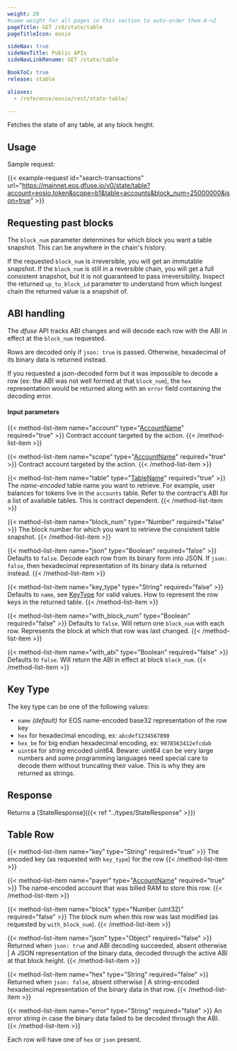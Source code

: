 ```yaml
---
weight: 20
#same weight for all pages in this section to auto-order them A->Z
pageTitle: GET /v0/state/table
pageTitleIcon: eosio

sideNav: true
sideNavTitle: Public APIs
sideNavLinkRename: GET /state/table

BookToC: true
release: stable

aliases:
  - /reference/eosio/rest/state-table/

---
```


Fetches the state of any table, at any block height.

## Usage

Sample request:

{{< example-request id="search-transactions" url="https://mainnet.eos.dfuse.io/v0/state/table?account=eosio.token&scope=b1&table=accounts&block_num=25000000&json=true" >}}

## Requesting past blocks

The `block_num` parameter determines for which block you want a table
snapshot. This can be anywhere in the chain's history.

If the requested `block_num` is irreversible, you will get an
immutable snapshot.  If the `block_num` is still in a reversible
chain, you will get a full consistent snapshot, but it is not
guaranteed to pass irreversibility. Inspect the
returned `up_to_block_id` parameter to understand from which longest
chain the returned value is a snapshot of.


## ABI handling

The _dfuse_ API tracks ABI changes and will decode each row with the ABI
in effect at the `block_num` requested.

Rows are decoded only if `json: true` is passed. Otherwise,
hexadecimal of its binary data is returned instead.

If you requested a json-decoded form but it was impossible to decode a
row (ex: the ABI was not well formed at that `block_num`), the `hex`
representation would be returned along with an `error` field
containing the decoding error.

#### Input parameters

{{< method-list-item name="account" type="[AccountName](/eosio/public-apis/reference/types/accountname)" required="true" >}}
  Contract account targeted by the action.
{{< /method-list-item >}}

{{< method-list-item name="scope" type="[AccountName](/eosio/public-apis/reference/types/accountname)" required="true" >}}
  Contract account targeted by the action.
{{< /method-list-item >}}

{{< method-list-item name="table" type="[TableName](/eosio/public-apis/reference/types/tablename)" required="true" >}}
  The _name-encoded_ table name you want to retrieve.  For example, user balances for tokens live in the `accounts` table.  Refer to the contract's ABI for a list of available tables.  This is contract dependent.
{{< /method-list-item >}}

{{< method-list-item name="block_num" type="Number" required="false" >}}
  The block number for which you want to retrieve the consistent table snapshot.
{{< /method-list-item >}}

{{< method-list-item name="json" type="Boolean" required="false" >}}
  Defaults to `false`. Decode each row from its binary form into JSON. If `json: false`, then hexadecimal representation of its binary data is returned instead.
{{< /method-list-item >}}

{{< method-list-item name="key_type" type="String" required="false" >}}
  Defaults to `name`, see [KeyType](#state-table-KeyType) for valid values. How to represent the row keys in the returned table.
{{< /method-list-item >}}

{{< method-list-item name="with_block_num" type="Boolean" required="false" >}}
  Defaults to `false`. Will return one `block_num` with each row. Represents the block at which that row was last changed.
{{< /method-list-item >}}

{{< method-list-item name="with_abi" type="Boolean" required="false" >}}
  Defaults to `false`. Will return the ABI in effect at block `block_num`.
{{< /method-list-item >}}

<!---
FIXME: This KeyType is duplicated from `get-state-tables-scopes.md` and `get-state-table.md`
-->
## Key Type

The key type can be one of the following values:

 * `name` _(default)_ for EOS name-encoded base32 representation of the row key
 * `hex` for hexadecimal encoding, ex: `abcdef1234567890`
 * `hex_be` for big endian hexadecimal encoding, ex: `9078563412efcdab`
 * `uint64` for *string* encoded uint64. Beware: uint64 can be very large numbers and some programming languages need special care to decode them without truncating their value. This is why they are returned as strings.

## Response

Returns a [StateResponse]({{< ref "../types/StateResponse" >}})

## Table Row

{{< method-list-item name="key" type="String" required="true" >}}
  The encoded key (as requested with `key_type`) for the row
{{< /method-list-item >}}

{{< method-list-item name="payer" type="[AccountName](/eosio/public-apis/reference/types/accountname)" required="true" >}}
  The name-encoded account that was billed RAM to store this row.
{{< /method-list-item >}}

{{< method-list-item name="block" type="Number (uint32)" required="false" >}}
  The block num when this row was last modified (as requested by `with_block_num`).
{{< /method-list-item >}}

{{< method-list-item name="json" type="Object" required="false" >}}
  Returned when `json: true` and ABI decoding succeeded, absent otherwise | A JSON representation of the binary data, decoded through the active ABI at that block height.
{{< /method-list-item >}}

{{< method-list-item name="hex" type="String" required="false" >}}
  Returned when `json: false`, absent otherwise | A string-encoded hexadecimal representation of the binary data in that row.
{{< /method-list-item >}}

{{< method-list-item name="error" type="String" required="false" >}}
  An error string in case the binary data failed to be decoded through the ABI.
{{< /method-list-item >}}

Each row will have one of `hex` or `json` present.
